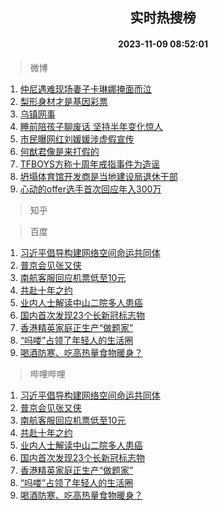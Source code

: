 <div align="center"><h2>实时热搜榜</h2><h4>2023-11-09 08:52:01</h4></div>

> 微博  

1. [仲尼遇难现场妻子卡琳娜掩面而泣](https://s.weibo.com/weibo?q=%23%E4%BB%B2%E5%B0%BC%E9%81%87%E9%9A%BE%E7%8E%B0%E5%9C%BA%E5%A6%BB%E5%AD%90%E5%8D%A1%E7%90%B3%E5%A8%9C%E6%8E%A9%E9%9D%A2%E8%80%8C%E6%B3%A3%23&t=31&band_rank=1&Refer=top)<br />
2. [梨形身材才是基因彩票](https://s.weibo.com/weibo?q=%E6%A2%A8%E5%BD%A2%E8%BA%AB%E6%9D%90%E6%89%8D%E6%98%AF%E5%9F%BA%E5%9B%A0%E5%BD%A9%E7%A5%A8&t=31&band_rank=2&Refer=top)<br />
3. [乌镇网事](https://s.weibo.com/weibo?q=%23%E4%B9%8C%E9%95%87%E7%BD%91%E4%BA%8B%23&t=31&band_rank=3&Refer=top)<br />
4. [睡前陪孩子聊废话 坚持半年变化惊人](https://s.weibo.com/weibo?q=%E7%9D%A1%E5%89%8D%E9%99%AA%E5%AD%A9%E5%AD%90%E8%81%8A%E5%BA%9F%E8%AF%9D%20%E5%9D%9A%E6%8C%81%E5%8D%8A%E5%B9%B4%E5%8F%98%E5%8C%96%E6%83%8A%E4%BA%BA&t=31&band_rank=4&Refer=top)<br />
5. [市民曝网红刘媛媛涉虚假宣传](https://s.weibo.com/weibo?q=%23%E5%B8%82%E6%B0%91%E6%9B%9D%E7%BD%91%E7%BA%A2%E5%88%98%E5%AA%9B%E5%AA%9B%E6%B6%89%E8%99%9A%E5%81%87%E5%AE%A3%E4%BC%A0%23&t=31&band_rank=5&Refer=top)<br />
6. [何猷君像是来打假的](https://s.weibo.com/weibo?q=%23%E4%BD%95%E7%8C%B7%E5%90%9B%E5%83%8F%E6%98%AF%E6%9D%A5%E6%89%93%E5%81%87%E7%9A%84%23&t=31&band_rank=6&Refer=top)<br />
7. [TFBOYS方称十周年戒指事件为造谣](https://s.weibo.com/weibo?q=%23TFBOYS%E6%96%B9%E7%A7%B0%E5%8D%81%E5%91%A8%E5%B9%B4%E6%88%92%E6%8C%87%E4%BA%8B%E4%BB%B6%E4%B8%BA%E9%80%A0%E8%B0%A3%23&t=31&band_rank=7&Refer=top)<br />
8. [坍塌体育馆开发商是当地建设局退休干部](https://s.weibo.com/weibo?q=%23%E5%9D%8D%E5%A1%8C%E4%BD%93%E8%82%B2%E9%A6%86%E5%BC%80%E5%8F%91%E5%95%86%E6%98%AF%E5%BD%93%E5%9C%B0%E5%BB%BA%E8%AE%BE%E5%B1%80%E9%80%80%E4%BC%91%E5%B9%B2%E9%83%A8%23&t=31&band_rank=8&Refer=top)<br />
9. [心动的offer选手首次回应年入300万](https://s.weibo.com/weibo?q=%23%E5%BF%83%E5%8A%A8%E7%9A%84offer%E9%80%89%E6%89%8B%E9%A6%96%E6%AC%A1%E5%9B%9E%E5%BA%94%E5%B9%B4%E5%85%A5300%E4%B8%87%23&t=31&band_rank=9&Refer=top)<br />

> 知乎  


> 百度  

1. [习近平倡导构建网络空间命运共同体](https://www.baidu.com/s?wd=%E4%B9%A0%E8%BF%91%E5%B9%B3%E5%80%A1%E5%AF%BC%E6%9E%84%E5%BB%BA%E7%BD%91%E7%BB%9C%E7%A9%BA%E9%97%B4%E5%91%BD%E8%BF%90%E5%85%B1%E5%90%8C%E4%BD%93&sa=fyb_news&rsv_dl=fyb_news)<br />
2. [普京会见张又侠](https://www.baidu.com/s?wd=%E6%99%AE%E4%BA%AC%E4%BC%9A%E8%A7%81%E5%BC%A0%E5%8F%88%E4%BE%A0&sa=fyb_news&rsv_dl=fyb_news)<br />
3. [南航客服回应机票低至10元](https://www.baidu.com/s?wd=%E5%8D%97%E8%88%AA%E5%AE%A2%E6%9C%8D%E5%9B%9E%E5%BA%94%E6%9C%BA%E7%A5%A8%E4%BD%8E%E8%87%B310%E5%85%83&sa=fyb_news&rsv_dl=fyb_news)<br />
4. [共赴十年之约](https://www.baidu.com/s?wd=%E5%85%B1%E8%B5%B4%E5%8D%81%E5%B9%B4%E4%B9%8B%E7%BA%A6&sa=fyb_news&rsv_dl=fyb_news)<br />
5. [业内人士解读中山二院多人患癌](https://www.baidu.com/s?wd=%E4%B8%9A%E5%86%85%E4%BA%BA%E5%A3%AB%E8%A7%A3%E8%AF%BB%E4%B8%AD%E5%B1%B1%E4%BA%8C%E9%99%A2%E5%A4%9A%E4%BA%BA%E6%82%A3%E7%99%8C&sa=fyb_news&rsv_dl=fyb_news)<br />
6. [国内首次发现23个长新冠标志物](https://www.baidu.com/s?wd=%E5%9B%BD%E5%86%85%E9%A6%96%E6%AC%A1%E5%8F%91%E7%8E%B023%E4%B8%AA%E9%95%BF%E6%96%B0%E5%86%A0%E6%A0%87%E5%BF%97%E7%89%A9&sa=fyb_news&rsv_dl=fyb_news)<br />
7. [香港精英家庭正生产“做题家”](https://www.baidu.com/s?wd=%E9%A6%99%E6%B8%AF%E7%B2%BE%E8%8B%B1%E5%AE%B6%E5%BA%AD%E6%AD%A3%E7%94%9F%E4%BA%A7%E2%80%9C%E5%81%9A%E9%A2%98%E5%AE%B6%E2%80%9D&sa=fyb_news&rsv_dl=fyb_news)<br />
8. [“吗喽”占领了年轻人的生活圈](https://www.baidu.com/s?wd=%E2%80%9C%E5%90%97%E5%96%BD%E2%80%9D%E5%8D%A0%E9%A2%86%E4%BA%86%E5%B9%B4%E8%BD%BB%E4%BA%BA%E7%9A%84%E7%94%9F%E6%B4%BB%E5%9C%88&sa=fyb_news&rsv_dl=fyb_news)<br />
9. [喝酒防寒、吃高热量食物暖身？](https://www.baidu.com/s?wd=%E5%96%9D%E9%85%92%E9%98%B2%E5%AF%92%E3%80%81%E5%90%83%E9%AB%98%E7%83%AD%E9%87%8F%E9%A3%9F%E7%89%A9%E6%9A%96%E8%BA%AB%EF%BC%9F&sa=fyb_news&rsv_dl=fyb_news)<br />

> 哔哩哔哩  

1. [习近平倡导构建网络空间命运共同体](https://www.baidu.com/s?wd=%E4%B9%A0%E8%BF%91%E5%B9%B3%E5%80%A1%E5%AF%BC%E6%9E%84%E5%BB%BA%E7%BD%91%E7%BB%9C%E7%A9%BA%E9%97%B4%E5%91%BD%E8%BF%90%E5%85%B1%E5%90%8C%E4%BD%93&sa=fyb_news&rsv_dl=fyb_news)<br />
2. [普京会见张又侠](https://www.baidu.com/s?wd=%E6%99%AE%E4%BA%AC%E4%BC%9A%E8%A7%81%E5%BC%A0%E5%8F%88%E4%BE%A0&sa=fyb_news&rsv_dl=fyb_news)<br />
3. [南航客服回应机票低至10元](https://www.baidu.com/s?wd=%E5%8D%97%E8%88%AA%E5%AE%A2%E6%9C%8D%E5%9B%9E%E5%BA%94%E6%9C%BA%E7%A5%A8%E4%BD%8E%E8%87%B310%E5%85%83&sa=fyb_news&rsv_dl=fyb_news)<br />
4. [共赴十年之约](https://www.baidu.com/s?wd=%E5%85%B1%E8%B5%B4%E5%8D%81%E5%B9%B4%E4%B9%8B%E7%BA%A6&sa=fyb_news&rsv_dl=fyb_news)<br />
5. [业内人士解读中山二院多人患癌](https://www.baidu.com/s?wd=%E4%B8%9A%E5%86%85%E4%BA%BA%E5%A3%AB%E8%A7%A3%E8%AF%BB%E4%B8%AD%E5%B1%B1%E4%BA%8C%E9%99%A2%E5%A4%9A%E4%BA%BA%E6%82%A3%E7%99%8C&sa=fyb_news&rsv_dl=fyb_news)<br />
6. [国内首次发现23个长新冠标志物](https://www.baidu.com/s?wd=%E5%9B%BD%E5%86%85%E9%A6%96%E6%AC%A1%E5%8F%91%E7%8E%B023%E4%B8%AA%E9%95%BF%E6%96%B0%E5%86%A0%E6%A0%87%E5%BF%97%E7%89%A9&sa=fyb_news&rsv_dl=fyb_news)<br />
7. [香港精英家庭正生产“做题家”](https://www.baidu.com/s?wd=%E9%A6%99%E6%B8%AF%E7%B2%BE%E8%8B%B1%E5%AE%B6%E5%BA%AD%E6%AD%A3%E7%94%9F%E4%BA%A7%E2%80%9C%E5%81%9A%E9%A2%98%E5%AE%B6%E2%80%9D&sa=fyb_news&rsv_dl=fyb_news)<br />
8. [“吗喽”占领了年轻人的生活圈](https://www.baidu.com/s?wd=%E2%80%9C%E5%90%97%E5%96%BD%E2%80%9D%E5%8D%A0%E9%A2%86%E4%BA%86%E5%B9%B4%E8%BD%BB%E4%BA%BA%E7%9A%84%E7%94%9F%E6%B4%BB%E5%9C%88&sa=fyb_news&rsv_dl=fyb_news)<br />
9. [喝酒防寒、吃高热量食物暖身？](https://www.baidu.com/s?wd=%E5%96%9D%E9%85%92%E9%98%B2%E5%AF%92%E3%80%81%E5%90%83%E9%AB%98%E7%83%AD%E9%87%8F%E9%A3%9F%E7%89%A9%E6%9A%96%E8%BA%AB%EF%BC%9F&sa=fyb_news&rsv_dl=fyb_news)<br />
